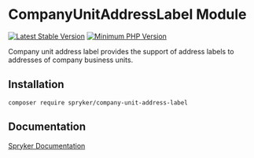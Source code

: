 # CompanyUnitAddressLabel Module
[![Latest Stable Version](https://poser.pugx.org/spryker/company-unit-address-label/v/stable.svg)](https://packagist.org/packages/spryker/company-unit-address-label)
[![Minimum PHP Version](https://img.shields.io/badge/php-%3E%3D%208.3-8892BF.svg)](https://php.net/)

Company unit address label provides the support of address labels to addresses of company business units.

## Installation

```
composer require spryker/company-unit-address-label
```

## Documentation

[Spryker Documentation](https://docs.spryker.com)
